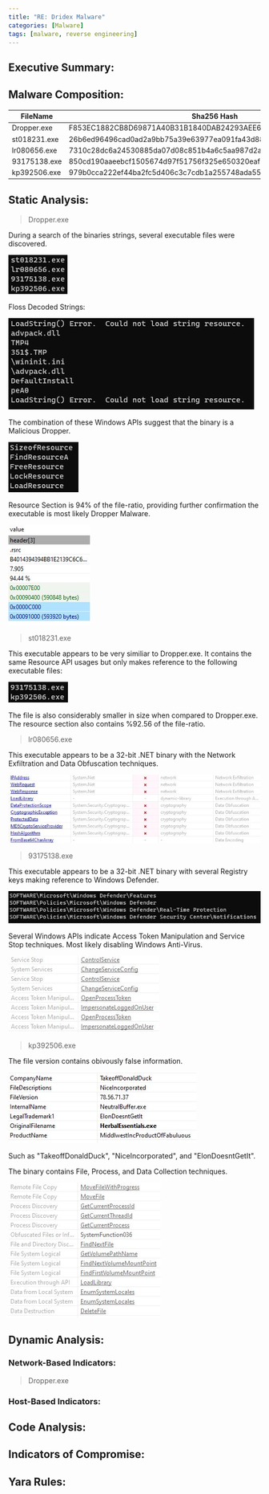 ```yaml
---
title: "RE: Dridex Malware"
categories: [Malware]
tags: [malware, reverse engineering]
---
```


## Executive Summary:

## Malware Composition:

|FileName|Sha256 Hash|
|---|---|
|Dropper.exe|F853EC1882CB8D69871A40B31B1840DAB24293AEE640E79397E51E870A5EDB68|
|st018231.exe|26b6ed96496cad0ad2a9bb75a39e63977ea091fa43d88fae2a8002bd61f57d39|
|lr080656.exe|7310c28dc6a24530885da07d08c851b4a6c5aa987d2a44ce53cb73e72235fa49|
|93175138.exe|850cd190aaeebcf1505674d97f51756f325e650320eaf76785d954223a9bee38|
|kp392506.exe|979b0cca222ef44ba2fc5d406c3c7cdb1a255748ada55c32db5ee18cad5f54f7|


## Static Analysis:

>Dropper.exe

During a search of the binaries strings, several executable files were discovered. 

![](../assets/images/blog1/Strings1.jpg)

Floss Decoded Strings:

![](../assets/images/blog1/Strings2.jpg)

The combination of these Windows APIs suggest that the binary is a Malicious Dropper.

![](../assets/images/blog1/Strings3.jpg)

Resource Section is 94% of the file-ratio, providing further confirmation the executable is most likely Dropper Malware.

![](../assets/images/blog1/Pestudio1.jpg)

>st018231.exe

This executable appears to be very similiar to Dropper.exe. It contains the same Resource API usages but only makes reference to the following executable files:

![](../assets/images/blog1/Strings4.jpg)

The file is also considerably smaller in size when compared to Dropper.exe. The resource section also contains %92.56 of the file-ratio.

>lr080656.exe

This executable appears to be a 32-bit .NET binary with the Network Exfiltration and Data Obfuscation techniques.

![](../assets/images/blog1/Strings5.jpg)

>93175138.exe

This executable appears to be a 32-bit .NET binary with several Registry keys making reference to Windows Defender. 

![](../assets/images/blog1/Strings6.jpg)

Several Windows APIs indicate Access Token Manipulation and Service Stop techniques. Most likely disabling Windows Anti-Virus.

![](../assets/images/blog1/Strings7.jpg)

>kp392506.exe

The file version contains obivously false information.

![](../assets/images/blog1/Strings8.jpg)

Such as "TakeoffDonaldDuck", "NiceIncorporated", and "ElonDoesntGetIt".

The binary contains File, Process, and Data Collection techniques.

![](../assets/images/blog1/Strings9.jpg)

## Dynamic Analysis:

### Network-Based Indicators:
>Dropper.exe


### Host-Based Indicators:

## Code Analysis:

## Indicators of Compromise:

## Yara Rules:

